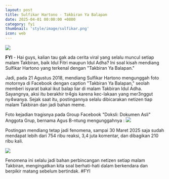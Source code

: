 ```yaml
---
layout: post
title: Sulfikar Hartono - Takbiran Ya Balapan
date: 2025-04-01 00:00:00 +0800
category: fyi
thumbnail: 'style/image/sulfikar.png'
icon: web
---
```

![](https://blogger.googleusercontent.com/img/a/AVvXsEhqd6IQJpveV9u0tZ2TZmolLoHvkoAJoqpTwOXfg8whxo5R2SSPH1xxbCbyyFH2UJUdB2vq21y3O3L-XXeO-3YpnLWhQwAyE1x64edBliR4QWDL_BRd0V4LNDyUC18TE2Og-Fg-p6uS8s_L6pB-utBmfU-ygvU_0oQA-08EzC4bpfJxnL5fdVxl5ZoCUzY)

**FYI** - Hai guys, kalian tau gak ada cerita viral yang selalu muncul setiap malam Takbiran, baik Idul Fitri maupun Idul Adha? Ini soal kisah mendiang Sulfikar Hartono yang terkenal dengan "Takbiran Ya Balapan."

Jadi, pada 21 Agustus 2018, mendiang Sulfikar Hartono mengunggah foto motornya di Facebook dengan caption "Takbiran Ya Balapan," seolah memberi isyarat bakal ikut balap liar di malam Takbiran Idul Adha. Sayangnya, aksi itu berakhir tr4gis karena kec-lakaan yang mer3nggut ny4wanya. Sejak saat itu, postingannya selalu dibicarakan netizen tiap malam Takbiran dan jadi bahan meme.

Foto kejadian tragisnya pada Group Facebook "Doksli: Dokumen Asli" Anggota Grup, bernama Agus B-ntung mengunggahnya :
![](https://blogger.googleusercontent.com/img/a/AVvXsEheHPoyb-7k4U3sDM8htb8yQB3i3xUGvd2j4c-YAPKyrAJlb9GthTW8FvMXnxySsrIET0dwB5MHt2YTYHOduPCP3XXFvcg8x6M5DDTDyouPf66FMrRYjEqF1-r-IriUzgUONln0B7pMabDPl9gzdUJOPVSLd73w49i9L4JFCfnUWbWiv-vaW4CgqN7BGm8)


Postingan mendiang tetap jadi fenomena, sampai 30 Maret 2025 saja sudah mendapat lebih dari 754 ribu reaksi, 3,4 juta komentar, dan dibagikan 210 ribu kali.

![](https://blogger.googleusercontent.com/img/a/AVvXsEh9oOTcZk33mtUBPS0lT5_F0ysYIu7Y5g12i3y4BiEEugxo4jBwqETW3qXrhtHJ1Wgy76LvVUL9sGjXC5Ea5UaZGZTFjVGygdf9_2qVVgN0NNDxejTXp6KdXJAiCyidYnV6MYYgBkldhwN6aYcUcAAPmFRtPjQNRH07ruXcy75-DWPvGd7YqB0jRlcy77k)

Fenomena ini selalu jadi bahan perbincangan netizen setiap malam Takbiran, mengingatkan kita soal berhati-hati dalam berkendara dan berpikir matang sebelum bertindak.
#FYI


